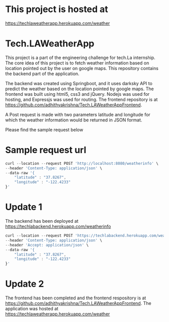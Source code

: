 # This project is hosted at 
https://techlaweatherapp.herokuapp.com/weather

# Tech.LAWeatherApp
This project is a part of the engineering challenge for tech.La internship. The core idea of this project is to fetch weather information based on location pointed out by the user on google maps. This repository contains the backend part of the application.

The backend was created using Springboot, and it uses darksky API to predict the weather based on the location pointed by google maps. The frontend was built using html5, css3 and jQuery. Nodejs was used for hosting, and Expressjs was used for routing. The frontend repository is at https://github.com/adhithyakrishna/Tech.LAWeatherAppFrontend.


A Post request is made with two parameters latitude and longitude for which the weather information would be returned in JSON format.

Please find the sample request below

# Sample request url 

```javascript
curl --location --request POST 'http://localhost:8080/weatherinfo' \
--header 'Content-Type: application/json' \
--data-raw '{
	"latitude" : "37.8267",
	"longitude" : "-122.4233"
}'
```

# Update 1

The backend has been deployed at https://techlabackend.herokuapp.com/weatherinfo

```javascript
curl --location --request POST 'https://techlabackend.herokuapp.com/weatherinfo' \
--header 'Content-Type: application/json' \
--header 'Accept: application/json' \
--data-raw '{
	"latitude" : "37.8267",
	"longitude" : "-122.4233"
}'
```

# Update 2

The frontend has been completed and the frontend respository is at https://github.com/adhithyakrishna/Tech.LAWeatherAppFrontend. The application was hosted at https://techlaweatherapp.herokuapp.com/weather
